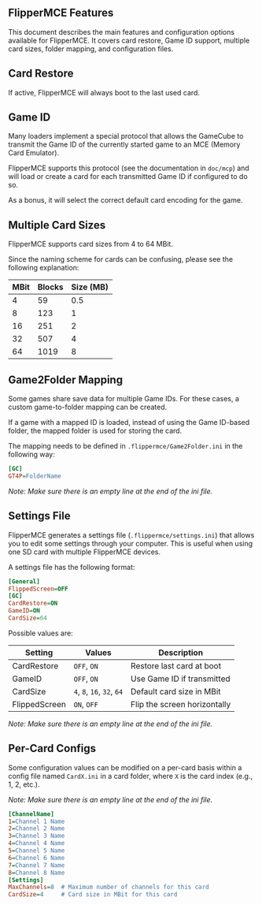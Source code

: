 ## FlipperMCE Features

This document describes the main features and configuration options available for FlipperMCE. It covers card restore, Game ID support, multiple card sizes, folder mapping, and configuration files.

## Card Restore

If active, FlipperMCE will always boot to the last used card.

## Game ID

Many loaders implement a special protocol that allows the GameCube to transmit the Game ID of the currently started game to an MCE (Memory Card Emulator).

FlipperMCE supports this protocol (see the documentation in `doc/mcp`) and will load or create a card for each transmitted Game ID if configured to do so.

As a bonus, it will select the correct default card encoding for the game.


## Multiple Card Sizes

FlipperMCE supports card sizes from 4 to 64 MBit.

Since the naming scheme for cards can be confusing, please see the following explanation:

| MBit    | Blocks    | Size (MB) |
|---------|-----------|-----------|
| 4       | 59        | 0.5       |
| 8       | 123       | 1         |
| 16      | 251       | 2         |
| 32      | 507       | 4         |
| 64      | 1019      | 8         |


## Game2Folder Mapping

Some games share save data for multiple Game IDs. For these cases, a custom game-to-folder mapping can be created.

If a game with a mapped ID is loaded, instead of using the Game ID-based folder, the mapped folder is used for storing the card.

The mapping needs to be defined in `.flippermce/Game2Folder.ini` in the following way:

```ini
[GC]
GT4P=FolderName
```


*Note: Make sure there is an empty line at the end of the ini file.*



## Settings File

FlipperMCE generates a settings file (`.flippermce/settings.ini`) that allows you to edit some settings through your computer. This is useful when using one SD card with multiple FlipperMCE devices.

A settings file has the following format:

```ini
[General]
FlippedScreen=OFF
[GC]
CardRestore=ON
GameID=ON
CardSize=64
```


Possible values are:

| Setting         | Values                      | Description                       |
|-----------------|-----------------------------|-----------------------------------|
| CardRestore     | `OFF`, `ON`                 | Restore last card at boot         |
| GameID          | `OFF`, `ON`                 | Use Game ID if transmitted        |
| CardSize        | `4`, `8`, `16`, `32`, `64`  | Default card size in MBit         |
| FlippedScreen   | `ON`, `OFF`                 | Flip the screen horizontally      |

*Note: Make sure there is an empty line at the end of the ini file.*


## Per-Card Configs

Some configuration values can be modified on a per-card basis within a config file named `CardX.ini` in a card folder, where `X` is the card index (e.g., 1, 2, etc.).

*Note: Make sure there is an empty line at the end of the ini file.*

```ini
[ChannelName]
1=Channel 1 Name
2=Channel 2 Name
3=Channel 3 Name
4=Channel 4 Name
5=Channel 5 Name
6=Channel 6 Name
7=Channel 7 Name
8=Channel 8 Name
[Settings]
MaxChannels=8  # Maximum number of channels for this card
CardSize=4     # Card size in MBit for this card
```
